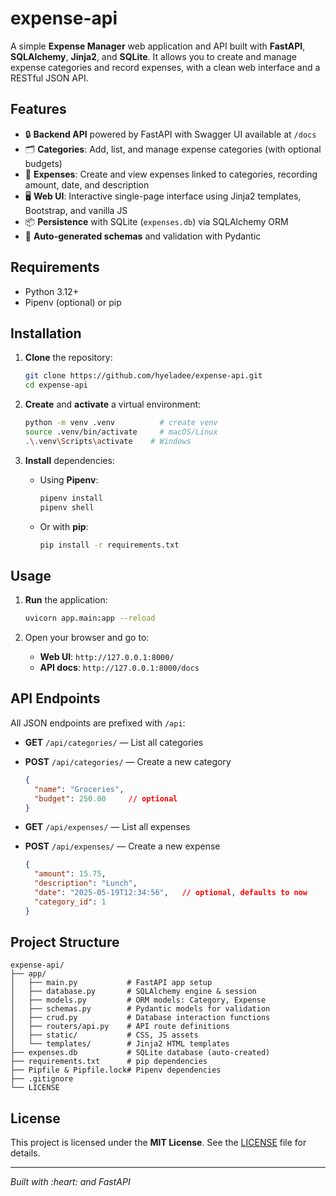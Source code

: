 # expense-api

A simple **Expense Manager** web application and API built with **FastAPI**, **SQLAlchemy**, **Jinja2**, and **SQLite**. It allows you to create and manage expense categories and record expenses, with a clean web interface and a RESTful JSON API.

## Features

* 🔒 **Backend API** powered by FastAPI with Swagger UI available at `/docs`
* 🗂️ **Categories**: Add, list, and manage expense categories (with optional budgets)
* 💸 **Expenses**: Create and view expenses linked to categories, recording amount, date, and description
* 🖥️ **Web UI**: Interactive single-page interface using Jinja2 templates, Bootstrap, and vanilla JS
* 📦 **Persistence** with SQLite (`expenses.db`) via SQLAlchemy ORM
* 🚀 **Auto-generated schemas** and validation with Pydantic

## Requirements

* Python 3.12+
* Pipenv (optional) or pip

## Installation

1. **Clone** the repository:

   ```bash
   git clone https://github.com/hyeladee/expense-api.git
   cd expense-api
   ```

2. **Create** and **activate** a virtual environment:

   ```bash
   python -m venv .venv          # create venv
   source .venv/bin/activate     # macOS/Linux
   .\.venv\Scripts\activate    # Windows
   ```

3. **Install** dependencies:

   * Using **Pipenv**:

     ```bash
     pipenv install
     pipenv shell
     ```
   * Or with **pip**:

     ```bash
     pip install -r requirements.txt
     ```

## Usage

1. **Run** the application:

   ```bash
   uvicorn app.main:app --reload
   ```
2. Open your browser and go to:

   * **Web UI**: `http://127.0.0.1:8000/`
   * **API docs**: `http://127.0.0.1:8000/docs`

## API Endpoints

All JSON endpoints are prefixed with `/api`:

* **GET** `/api/categories/` — List all categories

* **POST** `/api/categories/` — Create a new category

  ```json
  {
    "name": "Groceries",
    "budget": 250.00     // optional
  }
  ```

* **GET** `/api/expenses/` — List all expenses

* **POST** `/api/expenses/` — Create a new expense

  ```json
  {
    "amount": 15.75,
    "description": "Lunch",
    "date": "2025-05-19T12:34:56",   // optional, defaults to now
    "category_id": 1
  }
  ```

## Project Structure

```
expense-api/
├── app/
│   ├── main.py           # FastAPI app setup
│   ├── database.py       # SQLAlchemy engine & session
│   ├── models.py         # ORM models: Category, Expense
│   ├── schemas.py        # Pydantic models for validation
│   ├── crud.py           # Database interaction functions
│   ├── routers/api.py    # API route definitions
│   ├── static/           # CSS, JS assets
│   └── templates/        # Jinja2 HTML templates
├── expenses.db           # SQLite database (auto-created)
├── requirements.txt      # pip dependencies
├── Pipfile & Pipfile.lock# Pipenv dependencies
├── .gitignore
└── LICENSE
```

## License

This project is licensed under the **MIT License**. See the [LICENSE](LICENSE) file for details.

---

*Built with \:heart: and FastAPI*
